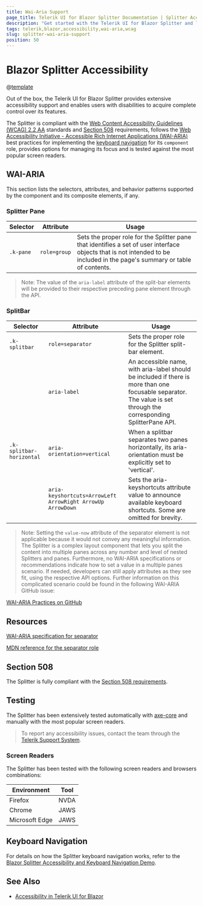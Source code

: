 ```yaml
---
title: Wai-Aria Support
page_title: Telerik UI for Blazor Splitter Documentation | Splitter Accessibility
description: "Get started with the Telerik UI for Blazor Splitter and learn about its accessibility support for WAI-ARIA, Section 508, and WCAG 2.2."
tags: telerik,blazor,accessibility,wai-aria,wcag
slug: splitter-wai-aria-support 
position: 50 
---
```


# Blazor Splitter Accessibility

@[template](/_contentTemplates/common/parameters-table-styles.md#table-layout)



Out of the box, the Telerik UI for Blazor Splitter provides extensive accessibility support and enables users with disabilities to acquire complete control over its features.


The Splitter is compliant with the [Web Content Accessibility Guidelines (WCAG) 2.2 AA](https://www.w3.org/TR/WCAG22/) standards and [Section 508](https://www.section508.gov/) requirements, follows the [Web Accessibility Initiative - Accessible Rich Internet Applications (WAI-ARIA)](https://www.w3.org/WAI/ARIA/apg/) best practices for implementing the [keyboard navigation](#keyboard-navigation) for its `component` role, provides options for managing its focus and is tested against the most popular screen readers.

## WAI-ARIA


This section lists the selectors, attributes, and behavior patterns supported by the component and its composite elements, if any.

### Splitter Pane

| Selector | Attribute | Usage |
| -------- | --------- | ----- |
| `.k-pane` | `role=group` | Sets the proper role for the Splitter pane that identifies a set of user interface objects that is not intended to be included in the page's summary or table of contents. |

> Note: The value of the `aria-label` attribute of the split-bar elements will be provided to their respective preceding pane element through the API.

### SplitBar

| Selector | Attribute | Usage |
| -------- | --------- | ----- |
| `.k-splitbar` | `role=separator` | Sets the proper role for the Splitter split-bar element. |
|  | `aria-label` | An accessible name, with aria-label should be included if there is more than one focusable separator. The value is set through the corresponding SplitterPane API. |
| `.k-splitbar-horizontal` | `aria-orientation=vertical` | When a splitbar separates two panes horizontally, its aria-orientation must be explicitly set to 'vertical'. |
|  | `aria-keyshortcuts=ArrowLeft ArrowRight ArrowUp ArrowDown` | Sets the aria-keyshortcuts attribute value to announce available keyboard shortcuts. Some are omitted for brevity. |

> Note: Setting the `value-now` attribute of the separator element is not applicable because it would not convey any meaningful information.  The Splitter is a complex layout component that lets you split the content into multiple panes across any number and level of nested Splitters and panes. Furthermore, no WAI-ARIA specifications or recommendations indicate how to set a value in a multiple panes scenario. If needed, developers can still apply attributes as they see fit, using the respective API options. Further information on this complicated scenario could be found in the following WAI-ARIA GitHub issue:

[WAI-ARIA Practices on GitHub](https://github.com/w3c/aria-practices/issues/129#issuecomment-456976215)

## Resources

[WAI-ARIA specification for separator](https://www.w3.org/TR/wai-aria-1.2/#separator)

[MDN reference for the separator role](https://developer.mozilla.org/en-US/docs/Web/Accessibility/ARIA/Roles/separator_role)

## Section 508


The Splitter is fully compliant with the [Section 508 requirements](http://www.section508.gov/).

## Testing


The Splitter has been extensively tested automatically with [axe-core](https://github.com/dequelabs/axe-core) and manually with the most popular screen readers.

> To report any accessibility issues, contact the team through the [Telerik Support System](https://www.telerik.com/account/support-center).

### Screen Readers


The Splitter has been tested with the following screen readers and browsers combinations:

| Environment | Tool |
| ----------- | ---- |
| Firefox | NVDA |
| Chrome | JAWS |
| Microsoft Edge | JAWS |



## Keyboard Navigation

For details on how the Splitter keyboard navigation works, refer to the [Blazor Splitter Accessibility and Keyboard Navigation Demo](https://demos.telerik.com/blazor-ui/splitter/keyboard-navigation).

## See Also

* [Accessibility in Telerik UI for Blazor](slug:accessibility-overview)